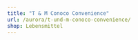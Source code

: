 ```yaml
---
title: "T & M Conoco Convenience"
url: /aurora/t-und-m-conoco-convenience/
shop: Lebensmittel
---
```

